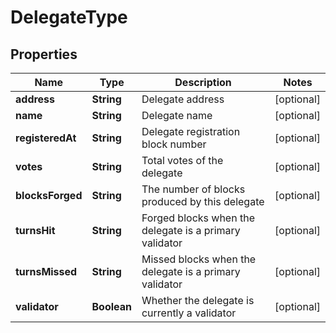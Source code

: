 # DelegateType

## Properties
Name | Type | Description | Notes
------------ | ------------- | ------------- | -------------
**address** | **String** | Delegate address |  [optional]
**name** | **String** | Delegate name |  [optional]
**registeredAt** | **String** | Delegate registration block number |  [optional]
**votes** | **String** | Total votes of the delegate |  [optional]
**blocksForged** | **String** | The number of blocks produced by this delegate |  [optional]
**turnsHit** | **String** | Forged blocks when the delegate is a primary validator |  [optional]
**turnsMissed** | **String** | Missed blocks when the delegate is a primary validator |  [optional]
**validator** | **Boolean** | Whether the delegate is currently a validator |  [optional]
